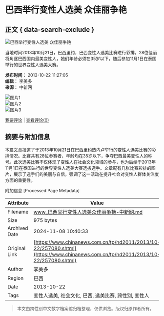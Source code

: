 # 巴西举行变性人选美 众佳丽争艳

## 正文 { data-search-exclude }


![巴西举行变性人选美 众佳丽争艳](http://i7.chinanews.com/tp/2011hd/images/yt.gif)

当地时间2013年10月21日，巴西里约，巴西变性人选美比赛进行彩排。28位佳丽将角逐巴西国内最美变性人，她们年龄必须在35岁以下，随后参加11月1日在泰国举行的世界变性人选美大赛。

**发布时间：** 2013-10-22 11:27:05  
**编辑：** 李美多  
**来源：** 中新网  

![图片1](http://www.chinanews.com/tp/hd2011/2013/10-22/U399P4T426D257080F16470DT20131022112705.jpg)  
![图片2](http://www.chinanews.com/tp/hd2011/2013/10-22/part/U399P4T425D28936F16506DT20131022112434.jpg)  
![图片3](http://www.chinanews.com/tp/hd2011/2013/10-22/part/U399P4T425D28936F16507DT20131022112434.jpg)  

[我要评论](http://comment.chinanews.com/comments/comments.php?newsid=5408803)  |  [查看评论(0)](http://comment.chinanews.com/comments/comments.php?newsid=5408803)

## 摘要与附加信息

<!-- tcd_abstract -->
本篇文章报道了于2013年10月21日在巴西里约热内卢举行的变性人选美比赛的彩排情况。比赛共有28位参赛者，年龄均在35岁以下，争夺巴西最美变性人的称号。此次选美比赛不仅体现了变性人在社会文化领域的参与，也为后续于2013年11月1日在泰国进行的世界变性人选美大赛选拔选手。文章配有几张比赛彩排的图片，展示了选手们的美丽与自信，强调了这一活动在提升社会对变性人群体关注度方面的重要性。
<!-- tcd_abstract_end -->

附加信息 [Processed Page Metadata]

| Attribute       | Value                                  |
|-----------------|----------------------------------------|
| Filename        | www_巴西举行变性人选美众佳丽争艳-中新网.md                             |
| Size            | 975 bytes                           |
| Archived Date   | 2024-11-08 10:40:33                             |
| Original Link   | [https://www.chinanews.com.cn/tp/hd2011/2013/10-22/257080.shtml](https://www.chinanews.com.cn/tp/hd2011/2013/10-22/257080.shtml)                       |
| Author          | 李美多                               |
| Region          | 巴西                               |
| Date            | 2013-10-22                                 |
| Tags            | 变性人选美, 社会文化, 巴西, 选美比赛, 跨性别, 变性人                                 |
>
> 本文由跨性别中文数字档案馆归档整理，仅供浏览。版权归原作者所有。
>